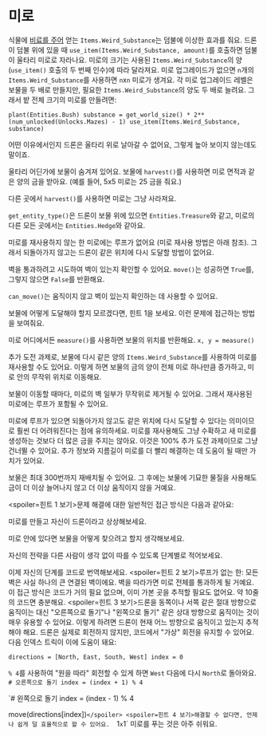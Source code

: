 # 미로
식물에 [비료를 주어](docs/unlocks/fertilizer.md) 얻는 `Items.Weird_Substance`는 덤불에 이상한 효과를 줘요. 드론이 덤불 위에 있을 때 `use_item(Items.Weird_Substance, amount)`를 호출하면 덤불이 울타리 미로로 자라나요.
미로의 크기는 사용된 `Items.Weird_Substance`의 양(`use_item()` 호출의 두 번째 인수)에 따라 달라져요.
미로 업그레이드가 없으면 `n`개의 `Items.Weird_Substance`를 사용하면 `n`x`n` 미로가 생겨요. 각 미로 업그레이드 레벨은 보물을 두 배로 만들지만, 필요한 `Items.Weird_Substance`의 양도 두 배로 늘려요. 
그래서 밭 전체 크기의 미로를 만들려면:

`plant(Entities.Bush)
substance = get_world_size() * 2**(num_unlocked(Unlocks.Mazes) - 1)
use_item(Items.Weird_Substance, substance)`


어떤 이유에서인지 드론은 울타리 위로 날아갈 수 없어요, 그렇게 높아 보이지 않는데도 말이죠.

울타리 어딘가에 보물이 숨겨져 있어요. 보물에 `harvest()`를 사용하면 미로 면적과 같은 양의 금을 받아요. (예를 들어, 5x5 미로는 25 금을 줘요.)

다른 곳에서 `harvest()`를 사용하면 미로는 그냥 사라져요.

`get_entity_type()`은 드론이 보물 위에 있으면 `Entities.Treasure`와 같고, 미로의 다른 모든 곳에서는 `Entities.Hedge`와 같아요.

미로를 재사용하지 않는 한 미로에는 루프가 없어요 (미로 재사용 방법은 아래 참조). 그래서 되돌아가지 않고는 드론이 같은 위치에 다시 도달할 방법이 없어요.

벽을 통과하려고 시도하여 벽이 있는지 확인할 수 있어요. 
`move()`는 성공하면 `True`를, 그렇지 않으면 `False`를 반환해요.

`can_move()`는 움직이지 않고 벽이 있는지 확인하는 데 사용할 수 있어요.

보물에 어떻게 도달해야 할지 모르겠다면, 힌트 1을 보세요. 이런 문제에 접근하는 방법을 보여줘요.

미로 어디에서든 `measure()`를 사용하면 보물의 위치를 반환해요.
`x, y = measure()`

추가 도전 과제로, 보물에 다시 같은 양의 `Items.Weird_Substance`를 사용하여 미로를 재사용할 수도 있어요. 
이렇게 하면 보물의 금의 양이 전체 미로 하나만큼 증가하고, 미로 안의 무작위 위치로 이동해요.

보물이 이동할 때마다, 미로의 벽 일부가 무작위로 제거될 수 있어요. 그래서 재사용된 미로에는 루프가 포함될 수 있어요.

미로에 루프가 있으면 되돌아가지 않고도 같은 위치에 다시 도달할 수 있다는 의미이므로 훨씬 더 어려워진다는 점에 유의하세요.
미로를 재사용해도 그냥 수확하고 새 미로를 생성하는 것보다 더 많은 금을 주지는 않아요.
이것은 100% 추가 도전 과제이므로 그냥 건너뛸 수 있어요.
추가 정보와 지름길이 미로를 더 빨리 해결하는 데 도움이 될 때만 가치가 있어요.

보물은 최대 300번까지 재배치될 수 있어요. 그 후에는 보물에 기묘한 물질을 사용해도 금이 더 이상 늘어나지 않고 더 이상 움직이지 않을 거예요.

<spoiler=힌트 1 보기>문제 해결에 대한 일반적인 접근 방식은 다음과 같아요:

미로를 만들고 자신이 드론이라고 상상해보세요.

미로 안에 있다면 보물을 어떻게 찾으려고 할지 생각해보세요.

자신의 전략을 다른 사람이 생각 없이 따를 수 있도록 단계별로 적어보세요.

이제 자신의 단계를 코드로 번역해보세요.
</spoiler>
<spoiler=힌트 2 보기>루프가 없는 한: 모든 벽은 사실 하나의 큰 연결된 벽이에요. 벽을 따라가면 미로 전체를 통과하게 될 거예요.
이 접근 방식은 코드가 거의 필요 없으며, 이미 가본 곳을 추적할 필요도 없어요. 약 10줄의 코드면 충분해요.</spoiler>
<spoiler=힌트 3 보기>드론을 동쪽이나 서쪽 같은 절대 방향으로 움직이는 대신 "오른쪽으로 돌기"나 "왼쪽으로 돌기" 같은 상대 방향으로 움직이는 것이 매우 유용할 수 있어요. 이렇게 하려면 드론이 현재 어느 방향으로 움직이고 있는지 추적해야 해요. 드론은 실제로 회전하지 않지만, 코드에서 "가상" 회전을 유지할 수 있어요.
다음 인덱스 트릭이 이에 도움이 돼요:

`directions = [North, East, South, West]
index = 0`

`% 4`를 사용하여 "원을 따라" 회전할 수 있게 하면 `West` 다음에 다시 `North`로 돌아와요.
`# 오른쪽으로 돌기
index = (index + 1) % 4`

`# 왼쪽으로 돌기
index = (index - 1) % 4

move(directions[index])`</spoiler>
<spoiler=힌트 4 보기>해결할 수 없다면, 언제나 쉽게 덜 효율적으로 할 수 있어요. 
`1`x`1` 미로를 푸는 것은 아주 쉬워요.</spoiler>